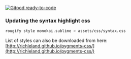 [![Gitpod ready-to-code](https://img.shields.io/badge/Gitpod-ready--to--code-blue?logo=gitpod)](https://gitpod.io/#https://github.com/giorgenes/giorgenes.com)

### Updating the syntax highlight css

```bash
rougify style monokai.sublime > assets/css/syntax.css

```

List of styles can also be downloaded from here:
[http://richleland.github.io/pygments-css/](http://richleland.github.io/pygments-css/)